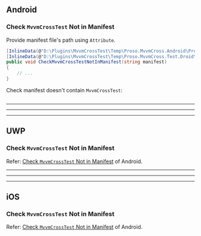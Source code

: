 ## Android

### Check `MvvmCrossTest` Not in Manifest

Provide manifest file's path using `Attribute`.

```cs
[InlineData(@"D:\Plugins\MvvmCrossTest\Temp\Proso.MvvmCross.Android\Properties\AndroidManifest.xml")]
[InlineData(@"D:\Plugins\MvvmCrossTest\Temp\Proso.MvvmCross.Test.Droid\Properties\AndroidManifest.xml")]
public void CheckMvvmCrossTestNotInManifest(string manifest)
{
    // ...
}
```

Check manifest doesn't contain `MvvmCrossTest`:

```cs --region "Test MvvmCrossTest Not in Manifest" --source-file .\..\..\..\..\MvvmCross.Template.Test\FixPlatformSpecificIssues\FixManifestShould.cs --project .\..\..\..\..\MvvmCross.Template.Test\MvvmCross.Template.Test.csproj
```



___
___
___



## UWP

### Check `MvvmCrossTest` Not in Manifest

Refer: [Check `MvvmCrossTest` Not in Manifest](#check-mvvmcrosstest-not-in-manifest) of Android.



___
___
___



## iOS

### Check `MvvmCrossTest` Not in Manifest

Refer: [Check `MvvmCrossTest` Not in Manifest](#check-mvvmcrosstest-not-in-manifest) of Android.